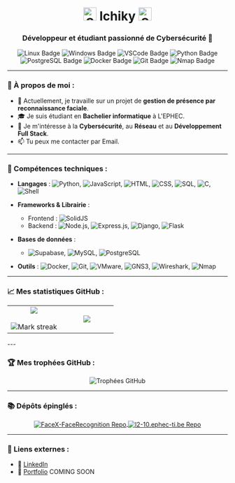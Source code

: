<h1 align="center"> <img src="https://static.wikia.nocookie.net/naruto/images/3/3d/D%C3%B4jutsu_Isshiki.svg/revision/latest/scale-to-width-down/300?cb=20221120183519&path-prefix=fr" width="30px" height="30px" alt="Sukunaikona Symbol"/> Ichiky <img src="https://static.wikia.nocookie.net/legende-du-sharingan/images/1/18/Byakugan.png/revision/latest?cb=20170623205001&path-prefix=fr" width="30px" height="30px" alt="Sukunaikona Symbol"/></h1>

<h3 align="center">Développeur et étudiant passionné de Cybersécurité 🚀</h3>


<p align="center">
  <img src="https://img.shields.io/badge/OS-Linux-FCC624?style=flat-square&logo=linux&logoColor=black" alt="Linux Badge" />
  <img src="https://img.shields.io/badge/OS-Windows-0078D6?style=flat-square&logo=windows&logoColor=white" alt="Windows Badge" />
  <img src="https://img.shields.io/badge/Editor-VS_Code-007ACC?style=flat-square&logo=visual-studio-code&logoColor=white" alt="VSCode Badge" />
  <img src="https://img.shields.io/badge/Language-Python-3776AB?style=flat-square&logo=python&logoColor=white" alt="Python Badge" />
  <img src="https://img.shields.io/badge/Database-PostgreSQL-316192?style=flat-square&logo=postgresql&logoColor=white" alt="PostgreSQL Badge" />
  <img src="https://img.shields.io/badge/Container-Docker-2496ED?style=flat-square&logo=docker&logoColor=white" alt="Docker Badge" />
  <img src="https://img.shields.io/badge/Version_Control-Git-F05032?style=flat-square&logo=git&logoColor=white" alt="Git Badge" />
  <img src="https://img.shields.io/badge/Security-Nmap-4682B4?style=flat-square&logo=nmap&logoColor=white" alt="Nmap Badge" />
</p>


---

### 🌟 À propos de moi :
- 🔭 Actuellement, je travaille sur un projet de **gestion de présence par reconnaissance faciale**.
- 🎓 Je suis étudiant en **Bachelier informatique** à L'EPHEC.
- 💼 Je m'intéresse à la **Cybersécurité**, au **Réseau** et au **Développement Full Stack**.
- 📫 Tu peux me contacter par Email.

---

### 🚀 Compétences techniques :
- **Langages** : ![Python](https://img.shields.io/badge/Python-3776AB?style=flat-square&logo=python&logoColor=white), ![JavaScript](https://img.shields.io/badge/JavaScript-F7DF1E?style=flat-square&logo=javascript&logoColor=black), ![HTML](https://img.shields.io/badge/HTML-E34F26?style=flat-square&logo=html5&logoColor=white), ![CSS](https://img.shields.io/badge/CSS-1572B6?style=flat-square&logo=css3&logoColor=white), ![SQL](https://img.shields.io/badge/SQL-00758F?style=flat-square&logo=sqlite&logoColor=white), ![C](https://img.shields.io/badge/C-00599C?style=flat-square&logo=c&logoColor=white), ![Shell](https://img.shields.io/badge/Shell-4EAA25?style=flat-square&logo=gnu-bash&logoColor=white)

- **Frameworks & Librairie** :
  - Frontend : ![SolidJS](https://img.shields.io/badge/SolidJS-2c4f7c?style=flat-square&logo=solid&logoColor=white)
  - Backend : ![Node.js](https://img.shields.io/badge/Node.js-339933?style=flat-square&logo=node-dot-js&logoColor=white), ![Express.js](https://img.shields.io/badge/Express.js-000000?style=flat-square&logo=express&logoColor=white), ![Django](https://img.shields.io/badge/Django-092E20?style=flat-square&logo=django&logoColor=white), ![Flask](https://img.shields.io/badge/Flask-000000?style=flat-square&logo=flask&logoColor=white)
  
- **Bases de données** :
  - ![Supabase](https://img.shields.io/badge/Supabase-3ECF8E?style=flat-square&logo=supabase&logoColor=white), ![MySQL](https://img.shields.io/badge/MySQL-4479A1?style=flat-square&logo=mysql&logoColor=white), ![PostgreSQL](https://img.shields.io/badge/PostgreSQL-316192?style=flat-square&logo=postgresql&logoColor=white)

- **Outils** : ![Docker](https://img.shields.io/badge/Docker-2496ED?style=flat-square&logo=docker&logoColor=white), ![Git](https://img.shields.io/badge/Git-F05032?style=flat-square&logo=git&logoColor=white), ![VMware](https://img.shields.io/badge/VMware-607078?style=flat-square&logo=vmware&logoColor=white), ![GNS3](https://img.shields.io/badge/GNS3-2f9deb?style=flat-square&logo=gns3&logoColor=white), ![Wireshark](https://img.shields.io/badge/Wireshark-1679A7?style=flat-square&logo=wireshark&logoColor=white), ![Nmap](https://img.shields.io/badge/Nmap-4682B4?style=flat-square&logo=nmap&logoColor=white)

---

### 📈 Mes statistiques GitHub :
<div>
<table align="center">
<tr border="none">
<td width="50%" align="center">
  
  <img  align="center"  src="https://github-readme-stats.vercel.app/api?username=IchikyOtsu&theme=dark&show_icons=true&count_private=true" />
  <br></br>
  <img  title="🔥 Get streak stats for your profile at git.io/streak-stats" alt="Mark streak" src="https://github-readme-streak-stats.herokuapp.com/?user=IchikyOtsu&theme=dark&hide_border=false" /> 
</td>

<td width="50%" align="center">

  <img  align="center"  src="https://github-readme-stats.anuraghazra1.vercel.app/api/top-langs/?username=IchikyOtsu&theme=dark&hide_border=false&no-bg=true&no-frame=true&langs_count=10"/>
  
  </td>
</tr>
</table>
</div>
---

### 🏆 Mes trophées GitHub :
<div align="center">
  <img src="https://github-profile-trophy.vercel.app/?username=IchikyOtsu&theme=radical&margin-w=15" alt="Trophées GitHub"/>
</div>

---

### 📚 Dépôts épinglés :

<div align="center">
  <a href="https://github.com/FaceX-Integration-Project-2024/FaceX-FaceRecognition">
    <img align="center" src="https://github-readme-stats.vercel.app/api/pin/?username=FaceX-Integration-Project-2024&repo=FaceX-FaceRecognition&theme=radical&cache_seconds=60" alt="FaceX-FaceRecognition Repo" />
  </a>
  <a href="https://github.com/FaceX-Integration-Project-2024/FaceX-FaceRecognition">
    <img align="center" src="https://github-readme-stats.vercel.app/api/pin/?username=IchikyOtsu&repo=l2-10.ephec-ti.be&theme=radical&cache_seconds=60" alt="l2-10.ephec-ti.be Repo" />
  </a>
</div>

---

### 🔗 Liens externes :
- 💼 [LinkedIn](https://www.linkedin.com/in/brice-delcroix-b911ab32b/)
- 📂 [Portfolio](https://ichiky-portfolio.com) COMING SOON


